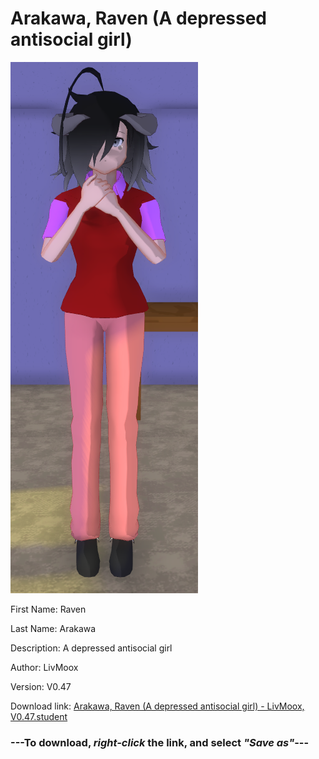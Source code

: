 # Arakawa, Raven (A depressed antisocial girl)

<img src="https://raw.githubusercontent.com/Arbiter1223/Daigaku-Gurashi-Custom-Students/master/Students/Files/Arakawa%2C%20Raven%20(A%20depressed%20antisocial%20girl).png" title="Arakawa, Raven (A depressed antisocial girl) - LivMoox, V0.47">

First Name: Raven

Last Name: Arakawa

Description: A depressed antisocial girl

Author: LivMoox

Version: V0.47

Download link: <a href="https://raw.githubusercontent.com/Arbiter1223/Daigaku-Gurashi-Custom-Students/master/Students/Files/Arakawa%2C%20Raven%20(A%20depressed%20antisocial%20girl)%20-%20LivMoox%2C%20V0.47.student">Arakawa, Raven (A depressed antisocial girl) - LivMoox, V0.47.student</a>

### ---**To download, _right-click_ the link, and select _"Save as"_**---
